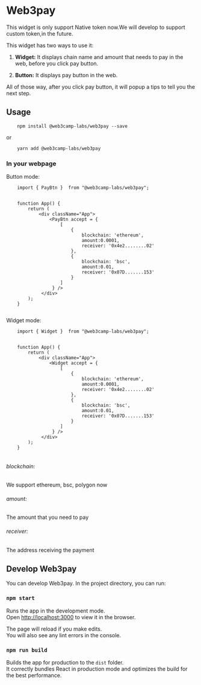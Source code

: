 # Web3pay

This widget is only support Native token now.We will develop to support custom token,in the future.

This widget has two ways to use it:
1) **Widget:** It  displays chain name and amount that needs to pay  in the web, before you click pay button.

2) **Button:** It displays pay button in the web.

All of those way, after you click pay button, it will popup a tips to tell you the next step.

## Usage

```
    npm install @web3camp-labs/web3pay --save
```
or
```
    yarn add @web3camp-labs/web3pay
```

### In your webpage
Button mode:
```angular2html
    import { PayBtn }  from "@web3camp-labs/web3pay";


    function App() {
        return (
            <div className="App">
                <PayBtn accept = {
                    [
                        {
                            blockchain: 'ethereum',
                            amount:0.0001,
                            receiver: '0x4e2........02'
                        },
                        {
                            blockchain: 'bsc',
                            amount:0.01,
                            receiver: '0x07D.......153'
                        }
                    ]
                 } />
             </div>
        );
    }
    
```


Widget mode:
```angular2html
    import { Widget }  from "@web3camp-labs/web3pay";


    function App() {
        return (
            <div className="App">
                <Widget accept = {
                    [
                        {
                            blockchain: 'ethereum',
                            amount:0.0001,
                            receiver: '0x4e2........02'
                        },
                        {
                            blockchain: 'bsc',
                            amount:0.01,
                            receiver: '0x07D.......153'
                        }
                    ]
                 } />
             </div>
        );
    }
    
```

###### blockchain: 
We support ethereum, bsc, polygon now

###### amount: 
The amount that you need to pay

###### receiver:
The address receiving the payment


## Develop Web3pay

You can develop Web3pay.
In the project directory, you can run:

### `npm start`

Runs the app in the development mode.\
Open [http://localhost:3000](http://localhost:3000) to view it in the browser.

The page will reload if you make edits.\
You will also see any lint errors in the console.

### `npm run build`

Builds the app for production to the `dist` folder.\
It correctly bundles React in production mode and optimizes the build for the best performance.
